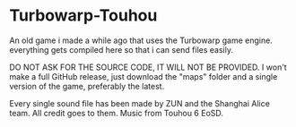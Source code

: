 # Turbowarp-Touhou
An old game i made a while ago that uses the Turbowarp game engine. everything gets compiled here so that i can send files easily.

DO NOT ASK FOR THE SOURCE CODE, IT WILL NOT BE PROVIDED.
I won't make a full GitHub release, just download the "maps" folder and a single version of the game, preferably the latest.

Every single sound file has been made by ZUN and the Shanghai Alice team. All credit goes to them. Music from Touhou 6 EoSD.
